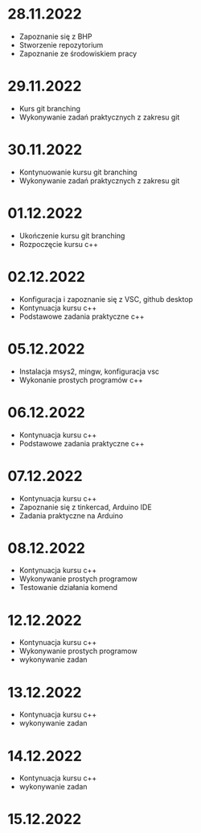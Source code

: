 # 28.11.2022

- Zapoznanie się z BHP
- Stworzenie repozytorium
- Zapoznanie ze środowiskiem pracy

# 29.11.2022

- Kurs git branching
- Wykonywanie zadań praktycznych z zakresu git

# 30.11.2022

- Kontynuowanie kursu git branching
- Wykonywanie zadań praktycznych z zakresu git

# 01.12.2022

- Ukończenie kursu git branching
- Rozpoczęcie kursu c++

# 02.12.2022

- Konfiguracja i zapoznanie się z VSC, github desktop
- Kontynuacja kursu c++
- Podstawowe zadania praktyczne c++

# 05.12.2022

- Instalacja msys2, mingw, konfiguracja vsc
- Wykonanie prostych programów c++

# 06.12.2022

- Kontynuacja kursu c++
- Podstawowe zadania praktyczne c++

# 07.12.2022

- Kontynuacja kursu c++
- Zapoznanie się z tinkercad, Arduino IDE
- Zadania praktyczne na Arduino

# 08.12.2022

- Kontynuacja kursu c++
- Wykonywanie prostych programow
- Testowanie działania komend

# 12.12.2022

- Kontynuacja kursu c++
- Wykonywanie prostych programow
- wykonywanie zadan

# 13.12.2022

- Kontynuacja kursu c++
- wykonywanie zadan

# 14.12.2022

- Kontynuacja kursu c++
- wykonywanie zadan

# 15.12.2022



